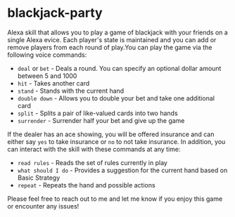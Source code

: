 # blackjack-party
Alexa skill that allows you to play a game of blackjack with your friends on a single Alexa evice.  Each player's state is maintained and you can add or remove players from each round of play.You can play the game via the following voice commands:

* `deal` or `bet` - Deals a round.  You can specify an optional dollar amount between 5 and 1000
* `hit` - Takes another card
* `stand` - Stands with the current hand
* `double down` - Allows you to double your bet and take one additional card
* `split` - Splits a pair of like-valued cards into two hands
* `surrender` - Surrender half your bet and give up the game

If the dealer has an ace showing, you will be offered insurance and can either say `yes` to take
insurance or `no` to not take insurance.  In addition, you can interact with the skill with
these commands at any time:

* `read rules` - Reads the set of rules currently in play
* `what should I do` - Provides a suggestion for the current hand based on Basic Strategy
* `repeat` - Repeats the hand and possible actions

Please feel free to reach out to me and let me know if you enjoy this game or encounter any issues!